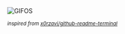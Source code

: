 <div align="justify">
<picture>
    <source media="(prefers-color-scheme: dark)" srcset="https://i.ibb.co/Z6FVCVTt/output-gif.gif">
    <source media="(prefers-color-scheme: light)" srcset="https://i.ibb.co/Z6FVCVTt/output-gif.gif">
    <img alt="GIFOS" src="https://i.ibb.co/Z6FVCVTt/output-gif.gif">
</picture>

<sub><i>inspired from [x0rzavi/github-readme-terminal](https://github.com/x0rzavi/github-readme-terminal)</i></sub>

</div>

<!-- Image deletion URL: https://ibb.co/QFTfGfmz/69423da8acc61a699294e46cb67cae7a -->